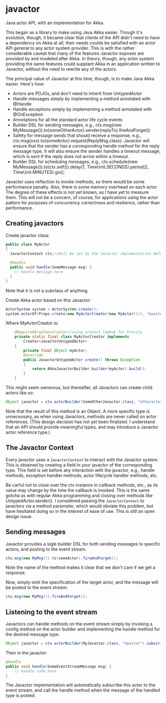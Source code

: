javactor
========

Java actor API, with an implementation for Akka.

This began as a library to make using Java Akka easier. Though it's evolution, though, it became clear that clients
of the API didn't need to have a dependency on Akka at all; their needs coulds be satisfied with an actor API general
to any actor system provider. This is with the rather considerable caveat that many of the features Javactor exposes are
provided by and modeled after Akka. In theory, though, any actor system providing the same features could supplant Akka
in an application written to Javactor, without the need to rewrite any of the actors.

The principal value of Javactor at this time, though, is to make Java Akka easier.  Here's how:
* Actors are POJOs, and don't need to inherit from UntypedActor
* Handle messages simply by implementing a method annotated with @Handle
* Handle exceptions simply by implementing a method annotated with @OnException
* Annotations for all the standard actor life cycle events
* Builder DSL for sending messages, e.g., ctx.msg(new MyMessage()).to(someOtherActor).sender(replyTo).fireAndForget()
* Safety for message sends that should receive a response, e.g., ctx.msg(xxx).to(someActor).request(ReplyMsg.class). Javactor will ensure that the sender has a corresponding handle method for the reply message type. It will also ensure the sender handles a timeout message, which is sent if the reply does not arrive within a timeout.
* Builder DSL for scheduling messages, e.g., ctx.schedule(new MyMessage()).to(ctx.self()).delay(1, TimeUnit.SECONDS).period(2, TimeUnit.MINUTES).go();

Javactor uses reflection to invoke methods, so there would be some performance penalty. Also, there is some memory overhead on each actor. The degree of these effects is not yet known, as I have yet to measure them. This will not be a concern, of course, for applications using the actor pattern for purposes of concurrency correctness and resilience, rather than performance.

Creating javactors
------------------

Create javactor class:

```java
public class MyActor
{
  JavactorContext ctx;//Will be set by the Javactor implementation before each interaction with the Javactor
  
  @Handle
  public void handle(SomeMessage msg) {
    // Handle message here
  }
}
```

Note that it is not a subclass of anything.

Create Akka actor based on this Javactor:

```java
ActorSystem system = ActorSystem.create();
system.actorOf(Props.create(new MyActorCreator(new MyActor())), "myactor");
```

Where MyActorCreator is:

```java
	@RequiredArgsConstructor//using project lombok for brevity
	private static final class MyActorCreator implements
		Creator<JavactorUntypedActor>
	{
		private final Object myActor;
		@Override
		public JavactorUntypedActor create() throws Exception
		{
			return AkkaJavactorBuilder.builder(myActor).build();
		}
	}
```

This might seem ownerous, but thereafter, all Javactors can create child actors like so:

```java
Object javactor = ctx.actorBuilder(SomeOtherJavactor.class, "otheractor").build();
```

Note that the result of this method is an Object. A more specific type is unnecessary, as when using Javactors,
methods are never called on actor references. (This design decision has not yet been finalized. I understand that an API should provide meaningful types, and may introduce a Javactor actor reference type.)

The Javactor Context
--------------------
Every javactor uses a <code>JavactorContext</code> to interact with the Javactor system. This is obtained by creating a field in your javactor of the corresponding type. This field is set before any interaction with the javactor, e.g., handle methods, exception handler methods, actor lifecycle handler methods, etc.

Be carful not to close over the ctx instance in callback methods, etc., as its value may change by the time the callback is invoked. This is the same gotcha as with regular Akka programming and closing over methods like UntypedActor.sender(). I considered passing the <code>JavactorContext</code> to javactors via a method parameter, which would obviate this problem, but have hesitated doing so in the interest of ease of use. This is still an open design issue.

Sending messages
----------------

Javactor provides a sigle builder DSL for both sending messages to specific actors, and posting to the event stream.

```java
ctx.msg(new MyMsg()).to(someActor).fireAndForget();
```

Note the name of the method makes it clear that we don't care if we get a response.

Now, simply omit the specification of the target actor, and the message will be posted to the event stream:

```java
ctx.msg(new MyMsg()).fireAndForget();
```

Listening to the event stream
-----------------------------
Javactors can handle methods on the event stream simply by invoking a config method on the actor builder and implementing the handle method for the desired message type.

```java
Object javactor = ctx.actorBuilder(MyJavactor.class, "myactor").subscribeToEventBus().build();
```

Then in the javactor:

```java
@Handle
public void handle(SomeEventStreamMessage msg) {
	// handle code here	
}
```

The Javactor implementation will automatically subscribe this actor to the event stream, and call the handle method when the message of the handled type is posted.
